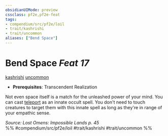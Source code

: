 ```yaml
---
obsidianUIMode: preview
cssclass: pf2e,pf2e-feat
tags:
- compendium/src/pf2e/loil
- trait/kashrishi
- trait/uncommon
aliases: ["Bend Space"]
---
```

# Bend Space  *Feat 17*  
[kashrishi](../../rules/traits/kashrishi-loil.md)  [uncommon](../../rules/traits/uncommon.md)  

- **Prerequisites**: Transcendent Realization

Not even space itself is a match for the unleashed power of your mind. You can cast [teleport](../spells/teleport.md) as an innate occult spell. You don't need to touch creatures to target them with this innate spell as long as they're in range of your empathic sense.

*Source: Lost Omens: Impossible Lands p. 45*  
%% #compendium/src/pf2e/loil #trait/kashrishi #trait/uncommon %%